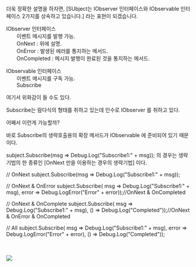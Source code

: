 더욱 정확한 설명을 하자면, [SUbject는 IObserver 인터페이스와 IObservable 인터페이스 2가지를 상속하고 있습니다.] 라는 표현이 되겠습니다.

IObserver 인터페이스<br>
&emsp;&emsp;이벤트 메시지를 발행 가능.<br>
&emsp;&emsp;OnNext : 위에 설명.<br>
&emsp;&emsp;OnError : 발생된 에러를 통지하는 메서드.<br>
&emsp;&emsp;OnCompleted : 메시지 발행이 완료된 것을 통지하는 메서드.<br>

IObservable 인터페이스<br>
&emsp;&emsp;이벤트 메시지를 구독 가능.<br>
&emsp;&emsp;Subscribe<br>

여기서 위화감이 들 수도 있다.

Subscribe는 람다식의 형태를 취하고 있는데 인수로 IObserver 를 취하고 있다.

어째서 이런게 가능할까?

바로 Subscribe의 생략호출용의 확장 메서드가 IObservable 에 준비되어 있기 때문이다.

subject.Subscribe(msg => Debug.Log("Subscribe1:" + msg));
의 경우는 생략 기법의 한 종류인 [OnNext 만을 이용하는 경우의 생략기법] 이다.

// OnNext
subject.Subscribe(msg => Debug.Log("Subscribe1:" + msg));

// OnNext & OnError
subject.Subscribe(
    msg => Debug.Log("Subscribe1:" + msg),
    error => Debug.LogError("Error" + error));//OnNext & OnCompleted

// OnNext & OnComplete
subject.Subscribe(
    msg => Debug.Log("Subscribe1:" + msg),
    () => Debug.Log("Completed"));//OnNext & OnError & OnCompleted

// All
subject.Subscribe(
    msg => Debug.Log("Subscribe1:" + msg),
    error => Debug.LogError("Error" + error),
    () => Debug.Log("Completed"));

<br><br>
<img src="https://user-images.githubusercontent.com/42706180/45212467-f13bc280-b2cf-11e8-8500-a1a778dc8ece.png">
